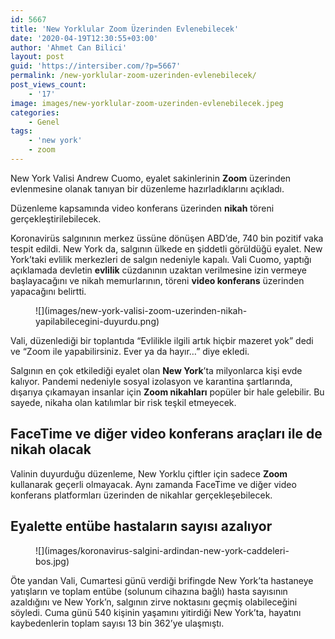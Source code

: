 ```yaml
---
id: 5667
title: 'New Yorklular Zoom Üzerinden Evlenebilecek'
date: '2020-04-19T12:30:55+03:00'
author: 'Ahmet Can Bilici'
layout: post
guid: 'https://intersiber.com/?p=5667'
permalink: /new-yorklular-zoom-uzerinden-evlenebilecek/
post_views_count:
    - '17'
image: images/new-yorklular-zoom-uzerinden-evlenebilecek.jpeg
categories:
    - Genel
tags:
    - 'new york'
    - zoom
---
```


New York Valisi Andrew Cuomo, eyalet sakinlerinin **Zoom** üzerinden evlenmesine olanak tanıyan bir düzenleme hazırladıklarını açıkladı.

Düzenleme kapsamında video konferans üzerinden **nikah** töreni gerçekleştirilebilecek.

Koronavirüs salgınının merkez üssüne dönüşen ABD’de, 740 bin pozitif vaka tespit edildi. New York da, salgının ülkede en şiddetli görüldüğü eyalet. New York’taki evlilik merkezleri de salgın nedeniyle kapalı. Vali Cuomo, yaptığı açıklamada devletin **evlilik** cüzdanının uzaktan verilmesine izin vermeye başlayacağını ve nikah memurlarının, töreni **video konferans** üzerinden yapacağını belirtti.

<figure class="wp-block-image size-large">![](images/new-york-valisi-zoom-uzerinden-nikah-yapilabilecegini-duyurdu.png)</figure>Vali, düzenlediği bir toplantıda “Evlilikle ilgili artık hiçbir mazeret yok” dedi ve “Zoom ile yapabilirsiniz. Ever ya da hayır…” diye ekledi.

Salgının en çok etkilediği eyalet olan **New York**’ta milyonlarca kişi evde kalıyor. Pandemi nedeniyle sosyal izolasyon ve karantina şartlarında, dışarıya çıkamayan insanlar için **Zoom nikahları** popüler bir hale gelebilir. Bu sayede, nikaha olan katılımlar bir risk teşkil etmeyecek.

## FaceTime ve diğer video konferans araçları ile de nikah olacak

Valinin duyurduğu düzenleme, New Yorklu çiftler için sadece **Zoom** kullanarak geçerli olmayacak. Aynı zamanda FaceTime ve diğer video konferans platformları üzerinden de nikahlar gerçekleşebilecek.

## Eyalette entübe hastaların sayısı azalıyor

<figure class="wp-block-image size-large">![](images/koronavirus-salgini-ardindan-new-york-caddeleri-bos.jpg)</figure>Öte yandan Vali, Cumartesi günü verdiği brifingde New York’ta hastaneye yatışların ve toplam entübe (solunum cihazına bağlı) hasta sayısının azaldığını ve New York’n, salgının zirve noktasını geçmiş olabileceğini söyledi. Cuma günü 540 kişinin yaşamını yitirdiği New York’ta, hayatını kaybedenlerin toplam sayısı 13 bin 362’ye ulaşmıştı.